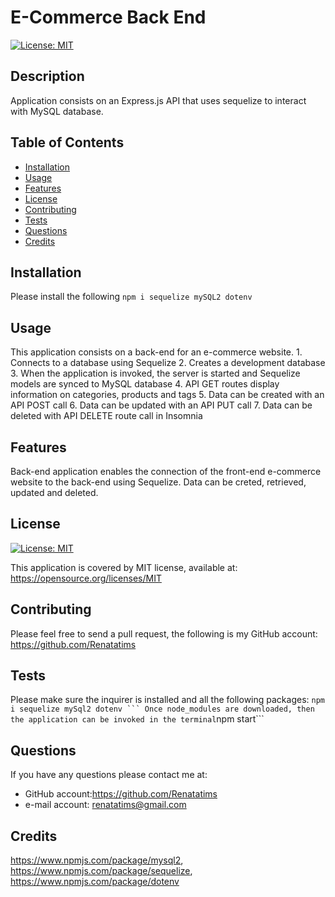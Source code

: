 # E-Commerce Back End
  
  [![License: MIT](https://img.shields.io/badge/License-MIT-blue.svg)](https://opensource.org/licenses/MIT)

  ## Description
  Application consists on an Express.js API that uses sequelize to interact with MySQL database.

  ## Table of Contents
  - [Installation](#installation)
  - [Usage](#usage)
  - [Features](#features)
  - [License](#license)
  - [Contributing](#contributing)
  - [Tests](#tests)
  - [Questions](#questions)
  - [Credits](#credits)
  
  ## Installation
  Please install the following ```` npm i sequelize mySQL2 dotenv ````

  ## Usage
  This application consists on a back-end for an e-commerce website. 1. Connects to a database using Sequelize 2. Creates a development database 3. When the application is invoked, the server is started and Sequelize models are synced to MySQL database 4. API GET routes display information on categories, products and tags 5. Data can be created with an API POST call 6. Data can be updated with an API PUT call 7. Data can be deleted with API DELETE route call in Insomnia

  ## Features
  Back-end application enables the connection of the front-end e-commerce website to the back-end using Sequelize. Data can be creted, retrieved, updated and deleted.

  ## License
  [![License: MIT](https://img.shields.io/badge/License-MIT-blue.svg)](https://opensource.org/licenses/MIT)
  
  This application is covered by MIT license, available at:
  https://opensource.org/licenses/MIT

  ## Contributing
  Please feel free to send a pull request, the following is my GitHub account: https://github.com/Renatatims

  ## Tests
  Please make sure the inquirer is installed and all the following packages: ```` npm i sequelize mySql2 dotenv ``` Once node_modules are downloaded, then the application can be invoked in the terminal ````npm start```

  ## Questions
  If you have any questions please contact me at:
   - GitHub account:https://github.com/Renatatims
   - e-mail account: renatatims@gmail.com

  ## Credits
  https://www.npmjs.com/package/mysql2, https://www.npmjs.com/package/sequelize, https://www.npmjs.com/package/dotenv
 
